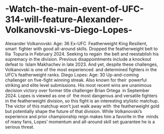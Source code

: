 # -Watch-the-main-event-of-UFC-314-will-feature-Alexander-Volkanovski-vs-Diego-Lopes-

Alexander Volkanovski:
Age: 36
Ex-UFC Featherweight King
Resilient, smart fighter with good all-around skills.
Dropped the featherweight belt to Ilia Topuria in February 2024.
Seeking to regain the belt and reestablish his supremacy in the division.
Previous disappointments include a knockout defeat to Islam Makhachev in late 2023. And yet, despite these challenges, Volkanovski is one of the most experienced and determined fighters in the UFC’s featherweight ranks.
Diego Lopes:
Age: 30
Up-and-coming challenger on five-fight winning streak.
Also known for their powerful striking and elite level submissions.
His most recent wins are unanimous decision victory over former title challenger Brian Ortega in September 2024.
Lopes is viewed as one of the most dangerous and versatile fighters in the featherweight division, so this fight is an interesting stylistic matchup.
The victor of this matchup won’t just walk away with the featherweight gold but potentially shape the future of that division. While Volkanovski’s experience and prior championship reign makes him a favorite in the minds of many fans, Lopes’ momentum and all-around skill set guarantee he is a serious threat.

